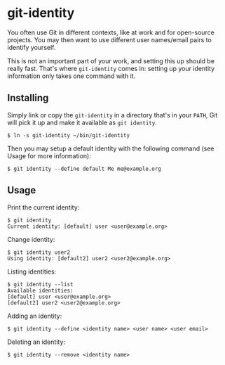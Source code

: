 git-identity
============

You often use Git in different contexts, like at work and for open-source
projects. You may then want to use different user names/email pairs to identify
yourself.

This is not an important part of your work, and setting this up should be really
fast. That's where `git-identity` comes in: setting up your identity information only takes one command with it.

Installing
----------

Simply link or copy the `git-identity` in a directory that's in your `PATH`, Git
will pick it up and make it available as `git identity`.

    $ ln -s git-identity ~/bin/git-identity

Then you may setup a default identity with the following command (see Usage for
more information):

    $ git identity --define default Me me@example.org

Usage
-----

Print the current identity:

    $ git identity
    Current identity: [default] user <user@example.org>

Change identity:

    $ git identity user2
    Using identity: [default2] user2 <user2@example.org>

Listing identities:

    $ git identity --list
    Available identities:
    [default] user <user@example.org>
    [default2] user2 <user2@example.org>

Adding an identity:

    $ git identity --define <identity name> <user name> <user email>

Deleting an identity:

    $ git identity --remove <identity name>
